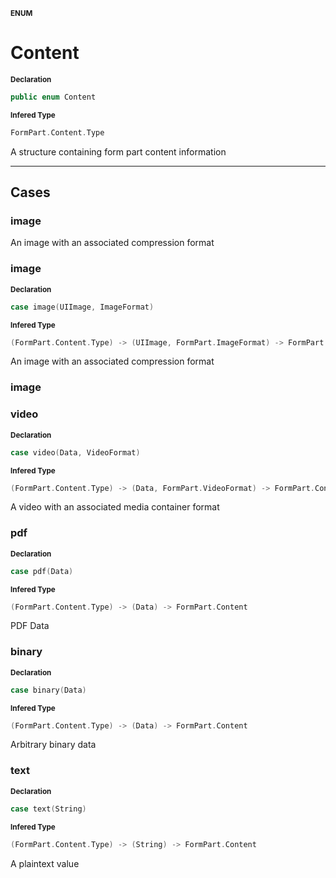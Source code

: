 <sub>**ENUM**</sub>
# Content

<sub>**Declaration**</sub>
```swift
public enum Content
```

<sub>**Infered Type**</sub>
```swift
FormPart.Content.Type
```

A structure containing form part content information

--------------------

## Cases
### image





An image with an associated compression format

### image

<sub>**Declaration**</sub>
```swift
case image(UIImage, ImageFormat)
```

<sub>**Infered Type**</sub>
```swift
(FormPart.Content.Type) -> (UIImage, FormPart.ImageFormat) -> FormPart.Content
```

An image with an associated compression format

### image







### video

<sub>**Declaration**</sub>
```swift
case video(Data, VideoFormat)
```

<sub>**Infered Type**</sub>
```swift
(FormPart.Content.Type) -> (Data, FormPart.VideoFormat) -> FormPart.Content
```

A video with an associated media container format

### pdf

<sub>**Declaration**</sub>
```swift
case pdf(Data)
```

<sub>**Infered Type**</sub>
```swift
(FormPart.Content.Type) -> (Data) -> FormPart.Content
```

PDF Data

### binary

<sub>**Declaration**</sub>
```swift
case binary(Data)
```

<sub>**Infered Type**</sub>
```swift
(FormPart.Content.Type) -> (Data) -> FormPart.Content
```

Arbitrary binary data

### text

<sub>**Declaration**</sub>
```swift
case text(String)
```

<sub>**Infered Type**</sub>
```swift
(FormPart.Content.Type) -> (String) -> FormPart.Content
```

A plaintext value



